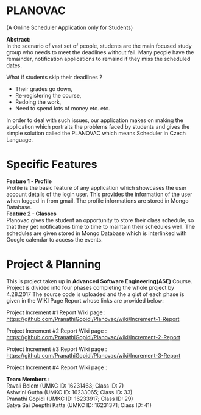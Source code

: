 # PLANOVAC  
(A Online Scheduler Application only for Students)   
  
  
**Abstract:**  
In the scenario of vast set of people, students are the main focused study group who needs to meet the deadlines without fail. Many people have the remainder, notification applications to remaind if they miss the scheduled dates. 
  
What if students skip their deadlines ?
 - Their grades go down, 
 - Re-registering the course,
 - Redoing the work,
 - Need to spend lots of money etc. etc.      
   
In order to deal with such issues, our application makes on making the application which portraits the problems faced by students and gives the simple solution called the PLANOVAC which means Scheduler in Czech Language.   
  
# Specific Features  
**Feature 1 - Profile**  
Profile is the basic feature of any application which showcases the user account details of the login user. This provides the information of the user when logged in from gmail. The profile informations are stored in Mongo Database.  
**Feature 2 - Classes**  
Planovac gives the student an opportunity to store their class schedule, so that they get notifications time to time to maintain their schedules well. The schedules are given stored in Mongo Database which is interlinked with Google calendar to access the events.  

  
# Project & Planning  
This is project taken up in **Advanced Software Engineering(ASE)** Course.   
Project is divided into four phases completing the whole project by 4.28.2017
The source code is uploaded and the a gist of each phase is given in the WIKI Page Report whose links are provided below:  

Project Increment #1 Report Wiki page : https://github.com/PranathiGopidi/Planovac/wiki/Increment-1-Report

Project Increment #2 Report Wiki page : https://github.com/PranathiGopidi/Planovac/wiki/Increment-2-Report   

Project Increment #3 Report Wiki page : https://github.com/PranathiGopidi/Planovac/wiki/Increment-3-Report

Project Increment #4 Report Wiki page : 

**Team Members :**  
Ravali Bolem (UMKC ID: 16231463; Class ID: 7)  
Ashwini Gutha (UMKC ID: 16233065; Class ID: 33)  
Pranathi Gopidi (UMKC ID: 16233917; Class ID: 29)  
Satya Sai Deepthi Katta (UMKC ID: 16231371; Class ID: 41)  

